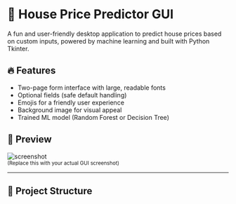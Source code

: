 # 🏡 House Price Predictor GUI

A fun and user-friendly desktop application to predict house prices based on custom inputs, powered by machine learning and built with Python Tkinter.

## 🔥 Features

- Two-page form interface with large, readable fonts
- Optional fields (safe default handling)
- Emojis for a friendly user experience
- Background image for visual appeal
- Trained ML model (Random Forest or Decision Tree)

## 🚀 Preview

![screenshot](assets/preview.png)  
<sub>(Replace this with your actual GUI screenshot)</sub>

---

## 📁 Project Structure

